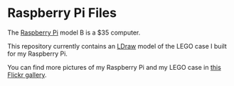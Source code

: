 Raspberry Pi Files
==================

The [Raspberry Pi](http://www.raspberrypi.org/) model B is a $35 computer.

This repository currently contains an [LDraw](http://www.ldraw.org/) model of the LEGO case I built for my Raspberry Pi.

You can find more pictures of my Raspberry Pi and my LEGO case in [this Flickr gallery](http://www.flickr.com/photos/anoved/sets/72157634034196004/).
